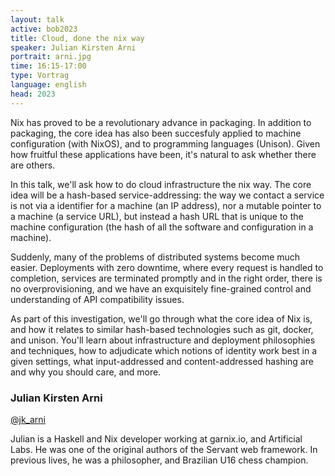 ```yaml
---
layout: talk
active: bob2023
title: Cloud, done the nix way
speaker: Julian Kirsten Arni
portrait: arni.jpg
time: 16:15-17:00
type: Vortrag
language: english
head: 2023
---
```


Nix has proved to be a revolutionary advance in packaging. In addition
to packaging, the core idea has also been succesfuly applied to
machine configuration (with NixOS), and to programming languages
(Unison). Given how fruitful these applications have been, it's
natural to ask whether there are others.

In this talk, we'll ask how to do cloud infrastructure the nix way.
The core idea will be a hash-based service-addressing: the way we
contact a service is not via a identifier for a machine (an IP
address), nor a mutable pointer to a machine (a service URL), but
instead a hash URL that is unique to the machine configuration (the
hash of all the software and configuration in a machine).

Suddenly, many of the problems of distributed systems become much
easier.  Deployments with zero downtime, where every request is
handled to completion, services are terminated promptly and in the
right order, there is no overprovisioning, and we have an exquisitely
fine-grained control and understanding of API compatibility issues.

As part of this investigation, we'll go through what the core idea of
Nix is, and how it relates to similar hash-based technologies such as
git, docker, and unison.  You'll learn about infrastructure and
deployment philosophies and techniques, how to adjudicate which
notions of identity work best in a given settings, what
input-addressed and content-addressed hashing are and why you should
care, and more.

### Julian Kirsten Arni

[@jk_arni](https://twitter.com/jk_arni)

Julian is a Haskell and Nix developer working at garnix.io, and
Artificial Labs. He was one of the original authors of the Servant web
framework. In previous lives, he was a philosopher, and Brazilian U16
chess champion.

